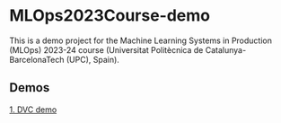 # MLOps2023Course-demo
This is a demo project for the Machine Learning Systems in Production (MLOps) 2023-24 course (Universitat Politècnica de Catalunya-BarcelonaTech (UPC), Spain).

## Demos
[1. DVC demo](docs/dvc-demo.md)
